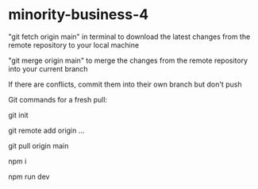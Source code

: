 # minority-business-4

"git fetch origin main" in terminal to download the latest changes from the remote repository to your local machine

"git merge origin main" to merge the changes from the remote repository into your current branch

If there are conflicts, commit them into their own branch but don't push


Git commands for a fresh pull:

git init

git remote add origin ...

git pull origin main

npm i

npm run dev